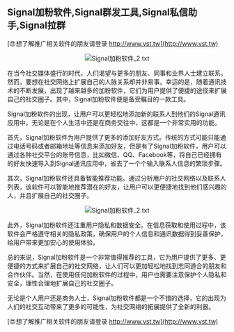 ## **Signal加粉软件,Signal群发工具,Signal私信助手,Signal拉群**

[😍想了解推广相关软件的朋友请登录 http://www.vst.tw](http://www.vst.tw)

 <center><img src="https://vst.tw/MP4/tuiguang/png/1.png" alt="Signal加粉软件_2.txt"></center>

在当今社交媒体盛行的时代，人们渴望与更多的朋友、同事和业界人士建立联系。然而，要想在社交网络上扩展自己的人脉关系却并非易事。幸运的是，随着通讯技术的不断发展，出现了越来越多的加粉软件，它们为用户提供了便捷的途径来扩展自己的社交圈子。其中，Signal加粉软件便是备受瞩目的一款工具。

Signal加粉软件的出现，让用户可以更轻松地添加新的联系人到他们的Signal通讯应用中。无论是在个人生活中还是在商务交往中，这都是一个非常实用的功能。

首先，Signal加粉软件为用户提供了更多的添加好友方式。传统的方式可能只能通过电话号码或者邮箱地址等信息来添加好友，但是有了Signal加粉软件，用户可以通过各种社交平台的账号信息，比如微信、QQ、Facebook等，将自己已经拥有的好友快速导入到Signal通讯应用中，省去了一个个输入联系人信息的繁琐步骤。

其次，Signal加粉软件还具备智能推荐功能。通过分析用户的社交网络以及联系人列表，该软件可以智能地推荐潜在的好友，让用户可以更便捷地找到他们感兴趣的人，并且扩展自己的社交圈子。

 <center><img src="https://vst.tw/MP4/tuiguang/png/8.png" alt="Signal加粉软件_2.txt"></center>

此外，Signal加粉软件还注重用户隐私和数据安全。在信息获取和使用过程中，该软件会严格遵守相关的隐私政策，确保用户的个人信息和通讯数据得到妥善保护，给用户带来更加安心的使用体验。

总的来说，Signal加粉软件是一个非常值得推荐的工具，它为用户提供了更多、更便捷的方式来扩展自己的社交网络，让人们可以更加轻松地找到志同道合的朋友和合作伙伴。当然，在使用任何加粉软件的过程中，用户也需要注意保护个人隐私和安全，理性合理地扩展自己的社交圈子。

无论是个人用户还是商务人士，Signal加粉软件都是一个不错的选择，它的出现为人们的社交互动带来了更多的可能性，为社交网络的拓展提供了全新的利器。

[😍想了解推广相关软件的朋友请登录 http://www.vst.tw](http://www.vst.tw)



